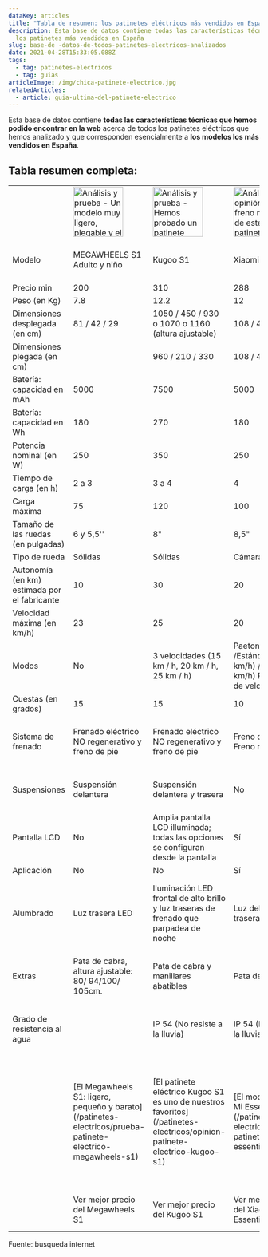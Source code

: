 ```yaml
---
dataKey: articles
title: "Tabla de resumen: los patinetes eléctricos más vendidos en España"
description: Esta base de datos contiene todas las características técnicas de
  los patinetes más vendidos en España
slug: base-de -datos-de-todos-patinetes-electricos-analizados
date: 2021-04-28T15:33:05.088Z
tags:
  - tag: patinetes-electricos
  - tag: guias
articleImage: /img/chica-patinete-electrico.jpg
relatedArticles:
  - article: guia-ultima-del-patinete-electrico
---
```

</script>
<script type="application/ld+json">
    {
        "@context": "https://schema.org",
        "@type": "Organization",
        "name": "www.guiadelconsumidor.es",
        "url": "https://guiadelconsumidor.es/",
        "logo": "https://guiadelconsumidor.es/static/6543e8fa6b76f92b290c851610396589/6d161/logo.png"
    }
</script>

 <script type="application/ld+json">
 {
    "@context": "https://schema.org",
    "@type": "Article",
    "mainEntityOfPage": "https://guiadelconsumidor.es/patinetes-electricos/base-de-datos-de-todos-patinetes-electricos-analizados/",
    "name": "Tabla de resumen: los patinetes eléctricos más vendidos en España",
    "headline": "Esta base de datos contiene todas las características técnicas de los patinetes más vendidos en España",
    "datePublished": " 02-04-2021",
    "dateModified": " 02-04-2021",
    "description": "Esta base de datos contiene todas las características técnicas que hemos podido encontrar en la web acerca de todos los patinetes eléctricos que hemos analizado y que corresponden esencialmente a los modelos los más vendidos en España",
    "publisher": {
        "@type": "Organization",
        "name": "Guiadelconsumidor.es",
        "logo": {
            "@type": "ImageObject",
            "url": "https://guiadelconsumidor.es/static/6543e8fa6b76f92b290c851610396589/6d161/logo.png",
            "width": "100",
            "height": "52"
        }
    },
    "image": {
        "@type": "ImageObject",
        "url": "https://guiadelconsumidor.es/static/5ddf290cd53510c9c126c68132acace4/0f3a1/chica-patinete-electrico.jpg"
    },
    "author": {
        "@type": "Person",
        "name": "Arthemis"
    },
    "url": "https://guiadelconsumidor.es/static/5ddf290cd53510c9c126c68132acace4/0f3a1/chica-patinete-electrico.jpg",
    "thumbnailUrl": "https://guiadelconsumidor.es/static/5ddf290cd53510c9c126c68132acace4/0f3a1/chica-patinete-electrico.jpg",
    "articleSection": "/patinetes-electricos/",
    "creator": "Arthemis",
    "keywords": "mejor patinete eléctrico, mejores patinetes eléctricos, patinete Xiaomi, patinetes Xiaomi, monopatín, patinete eléctrico Xiaomi, patinete Hiboy"
}
</script>

Esta base de datos contiene **todas las características técnicas que hemos podido encontrar en la web** acerca de todos los patinetes eléctricos que hemos analizado y que corresponden esencialmente a **los modelos los más vendidos en España**.

## Tabla resumen completa:

<table class="product-table">
<tr>
<td>
</td>
<td><img src="https://res.cloudinary.com/aom/image/upload/c_scale,w_700/v1619945537/Patinetes-electricos/Patinete-Megawheels-S1/Patinete-Electrico-Megawheels-S1-Plagable2_jboen1.jpg" width="100" alt= "Análisis y prueba - Un modelo muy ligero, plegable y el más fácil de transportar">
</td>
<td><img src="https://res.cloudinary.com/aom/image/upload/c_scale,w_700/v1619945472/Patinetes-electricos/Patinete-Kugoo-S1/Patinete-Electrico-Kugoo-S1-Perfil_fitfag.jpg" width="100" alt= "Análisis y prueba - Hemos probado un patinete completo a un precio mini - Guía">
</td>
<td><img src="https://res.cloudinary.com/aom/image/upload/c_scale,w_700/v1619945409/Patinetes-electricos/Patinete-Xiaomi-Essential/Patinete-electrico-Xiaomi-Essential-Recuperacion-Energia_qmr8fj.jpg" width="100" alt= "Análisis y opinión - El freno motor de este patinete Xiaomi permite recargar la batería durante la frenada">
</td>
<td><img src="https://res.cloudinary.com/aom/image/upload/c_scale,w_700/v1619633347/Patinetes-electricos/Patinete-Xiaomi-1S/Patinete-electrico-Xiaomi-1S-Perfil_lvfk0g.jpg" width="100" alt= "Prueba y opinión - El patinete eléctrico Xiaomi 1S">
</td>
<td><img src="https://res.cloudinary.com/aom/image/upload/c_scale,w_700/v1619945341/Patinetes-electricos/Patinete-Xiaomi-Pro2/Patinete-electrico-Xiaomi-Pro2_ezkca4.png" width="100" alt= "Prueba y opinión - Nuestra opinión honesta sobre este patinete Xiaomi que hemos analizado para tí">
</td>
<td><img src="https://res.cloudinary.com/aom/image/upload/c_scale,w_700/v1619945945/Patinetes-electricos/Patinete-Cecotec-Bongo-Serie-A/Cecotec-Bongo-Serie-A-Perfil_aougwb.png" width="100" alt= "Análisis y prueba - Nuestra opinión sobre este patinete eléctrico Cecotec que hemos analizado a fondo">
</td>
<td><img src="https://res.cloudinary.com/aom/image/upload/c_scale,w_700/v1619946026/Patinetes-electricos/Patinete-Cecotec-Bongo-A-Connected/Patinete-Electrico-Cecotec-A-Connected-Perspective-Grande_rpqm54.png" width="100" alt= "Análisis y prueba - Hemos probado por tí el Bongo Serie A Connected de Cecotec para darte nuestra opinión imparcial">
</td>
<td><img src="https://res.cloudinary.com/aom/image/upload/c_scale,w_700/v1619945858/Patinetes-electricos/Patinete-Cecotec-Bongo-Serie-A-Advance-Connected-MAX/Patinete-electrico-Cecotec-Bongo-Serie-A-Advance-Max-Perspectiva_xfxlyc.png" width="100" alt= "Prueba y opinión - Hemos probado por tí el excelente Advance Connected MAX de Cecotec">
</td>
<td></td>
<td><img src="https://res.cloudinary.com/aom/image/upload/c_scale,w_700/v1619945756/Patinetes-electricos/Patinete-Hiboy-MAX-V2/Patinete-Electrico-Hiboy-MAX-V2-Perspective_pl4fwb.jpg" width="100" alt= "Análisis y opinión - El excelente patinete eléctrico Hiboy con doble amortización delantera y trasera">

</td>
<td><img src="https://res.cloudinary.com/aom/image/upload/c_scale,w_700/v1619945691/Patinetes-electricos/Patinete-Hiboy-S2/Patinete-Electrico-Hiboy-S2-Perfil-App_wle1nr.jpg" width="100" alt= "Análisis y opinión - Un excelente patinete eléctrico plegable y conectado de Hiboy">
</td>
<td><img src="https://res.cloudinary.com/aom/image/upload/c_scale,w_700/v1619945618/Patinetes-electricos/Patinete-Hiboy-S2-Pro/Patinete-Electrico-Hiboy-S2-Pro-Perspectiva_qxnxsr.jpg" width="100" alt= "Análisis y opinión - Un patinete eléctrico bien pensado y de buena confección">
</td>
<td></td>
<td></td>
<td></td>
<td><img src="https://res.cloudinary.com/aom/image/upload/c_scale,w_700/v1620291912/Patinetes-electricos/Patinete-Smartgyro-Speedway-V2/patinete-electrico-smartgyro-speedway-v2-perspectiva_wpur3s.jpg" width="100" alt= "Prueba y opinión - EL más refinado">
</td>
</tr>
<tr>
<td>Modelo</td>
<td>MEGAWHEELS S1 Adulto y niño</td>
<td>Kugoo S1</td>
<td>Xiaomi Mi Essential</td>
<td>XIAOMI Mi 1S</td>
<td>Xiaomi Mi PRO 2</td>
<td>Cecotec Bongo Serie A</td>
<td>Cecotec Bongo Serie A Connected</td>
<td>Cecotec Bongo Serie A Advance Connected MAX</td>
<td>Hiboy S2 Lite</td>
<td>Hiboy MAX V2</td>
<td>Hiboy S2</td>
<td>Hiboy S2 Pro</td>
<td>Segway Ninebot KickScooter ES1 (gen 1)</td>
<td>Segway Ninebot KickScooter ES2</td>
<td>Segway Ninebot KickScooter ES4</td>
<td>SMARTGYRO Xtreme SpeedWay V2.0</td>
</tr>
<tr>
<td>Precio min</td>
<td>200</td>
<td>310</td>
<td>288</td>
<td>350</td>
<td>445</td>
<td>300</td>
<td>330</td>
<td>450</td>
<td>260</td>
<td>370</td>
<td>360</td>
<td>470</td>
<td>417</td>
<td>500</td>
<td>700</td>
<td>550</td>
</tr>
<tr>
<td>Peso (en Kg)</td>
<td>7.8</td>
<td>12.2</td>
<td>12</td>
<td>12.7</td>
<td>14.2</td>
<td>13.5</td>
<td>13.5</td>
<td>15</td>
<td>10.5</td>
<td>16</td>
<td>13.3</td>
<td>16.5</td>
<td>11.3</td>
<td>12.5</td>
<td>14</td>
<td>22</td>
</tr>
<tr>
<td>Dimensiones desplegada (en cm)</td>
<td>81 / 42 / 29</td>
<td>1050 / 450 / 930 o 1070 o 1160 (altura ajustable)</td>
<td>108 / 43 / 114</td>
<td>108 / 43 / 114</td>
<td>113 / 43 / 118</td>
<td>114 / 42,5 / 108</td>
<td>114 / 42,5 / 108</td>
<td>116,6 / 46,1 / 108</td>
<td>110 / 45 / 108</td>
<td>113 / 42 / 120</td>
<td>116 / 45 / 117</td>
<td>116 / 45 / 121</td>
<td>102 / 41.3 / 113</td>
<td>102 / 43 / 113</td>
<td>102 / 43 / 113</td>
<td>119 / 130 / 60</td>
</tr>
<tr>
<td>Dimensiones plegada (en cm)</td>
<td></td>
<td>960 / 210 / 330</td>
<td>108 / 43 / 49</td>
<td>108 / 43 / 49</td>
<td>113 / 43 / 49</td>
<td>46 / 42,5 / 108</td>
<td>46 / 42,5 / 108</td>
<td></td>
<td>28 / 45 / 108</td>
<td>113 / 42 / 48</td>
<td>116 / 42 / 49</td>
<td>116 / 42 / 49cm</td>
<td>113 / 41.3 / 32</td>
<td>113 / 43 / 40</td>
<td>113 / 43 / 40</td>
<td>119 / 450 / 23</td>
</tr>
<tr>
<td>Batería: capacidad en mAh</td>
<td>5000</td>
<td>7500</td>
<td>5000</td>
<td>7650</td>
<td>12800</td>
<td>6400</td>
<td>6400</td>
<td>12800</td>
<td>5000</td>
<td>7500</td>
<td>7500</td>
<td>11400</td>
<td>5100</td>
<td>5200</td>
<td>10400</td>
<td>13000</td>
</tr>
<tr>
<td>Batería: capacidad en Wh</td>
<td>180</td>
<td>270</td>
<td>180</td>
<td>275</td>
<td>460</td>
<td>230</td>
<td>230</td>
<td>460</td>
<td>180</td>
<td>270</td>
<td>270</td>
<td>410</td>
<td>184</td>
<td>187</td>
<td>374</td>
<td>468</td>
</tr>
<tr>
<td>Potencia nominal (en W)</td>
<td>250</td>
<td>350</td>
<td>250</td>
<td>250</td>
<td>300</td>
<td>350</td>
<td>350</td>
<td>350</td>
<td>250</td>
<td>350</td>
<td>350</td>
<td>350</td>
<td>250</td>
<td>300</td>
<td>300</td>
<td>500</td>
</tr>
<tr>
<td>Tiempo de carga (en h)</td>
<td>2 a 3</td>
<td>3 a 4</td>
<td>4</td>
<td>5.5</td>
<td>8.5</td>
<td>4 a 5</td>
<td>4 a 5</td>
<td>4 a 5</td>
<td>4 a 6</td>
<td>4 a 6</td>
<td>4 a 6</td>
<td>4 a 6</td>
<td>6</td>
<td>3.5</td>
<td>7</td>
<td>7</td>
</tr>
<tr>
<td>Carga máxima</td>
<td>75</td>
<td>120</td>
<td>100</td>
<td>100</td>
<td>100</td>
<td>-</td>
<td>-</td>
<td>-</td>
<td>90</td>
<td>135</td>
<td>130</td>
<td>130</td>
<td>100</td>
<td>100</td>
<td>100</td>
<td>120</td>
</tr>
<tr>
<td>Tamaño de las ruedas (en pulgadas)</td>
<td>6 y 5,5''</td>
<td>8"</td>
<td>8,5"</td>
<td>8,5"</td>
<td>8,5"</td>
<td>8,5"</td>
<td>8,5"</td>
<td>8,5"</td>
<td>6.5 pulgadas sólidas</td>
<td>8,5"</td>
<td>8,5"</td>
<td>10''</td>
<td>8"</td>
<td>8" delantero 7.5" trasero</td>
<td>8" delantero 7.5" trasero</td>
<td>10''</td>
</tr>
<tr>
<td>Tipo de rueda</td>
<td>Sólidas</td>
<td>Sólidas</td>
<td>Cámara de aire</td>
<td>Cámara de aire</td>
<td>Cámara de aire</td>
<td>Tubeless</td>
<td>Tubeless</td>
<td>Tubeless</td>
<td>Sólidas</td>
<td>Sólidas</td>
<td>Sólidas</td>
<td>Sólidas</td>
<td>Sólidas</td>
<td>Sólidas</td>
<td>Sólidas</td>
<td>Tubeless</td>
</tr>
<tr>
<td>Autonomía (en km) estimada por el fabricante</td>
<td>10</td>
<td>30</td>
<td>20</td>
<td>30</td>
<td>45</td>
<td>25</td>
<td>25</td>
<td>45</td>
<td>17</td>
<td>27</td>
<td>27</td>
<td>40</td>
<td>25</td>
<td>25</td>
<td>25</td>
<td>25</td>
</tr>
<tr>
<td>Velocidad máxima (en km/h)</td>
<td>23</td>
<td>25</td>
<td>20</td>
<td>25</td>
<td>25</td>
<td>25</td>
<td>25</td>
<td>25</td>
<td>21</td>
<td>25</td>
<td>25</td>
<td>25</td>
<td>20</td>
<td>25</td>
<td>25</td>
<td>25</td>
</tr>
<tr>
<td>Modos</td>
<td>No</td>
<td>3 velocidades (15 km / h, 20 km / h, 25 km / h)</td>
<td>Paetonal (5 km/h) /Estándar (15 km/h) / Sport (20 km/h)
Regulador de velocidad</td>
<td>Paetonal (5 km/h) /Estándar (15 km/h) / Sport (25 km/h)
Regulador de velocidad</td>
<td>Paetonal (5 km/h) /Estándar (15 km/h) / Sport (25 km/h)
Regulador de velocidad</td>
<td>Eco, Confort y Sport (25 km/h)
Regulador de velocidad</td>
<td>Eco, Confort y Sport (25 km/h)
Regulador de velocidad</td>
<td>Eco, Confort y Sport (25 km/h)
Regulador de velocidad</td>
<td>Regulador de velocidad</td>
<td>25 km/h y 17.7 km/h
Regulador de velocidad</td>
<td>25 km/h y 17.7 km/h
Regulador de velocidad</td>
<td>25 km/h y 17.7 km/h
Regulador de velocidad</td>
<td>3 modos (15/20/25 km/h)
Regulador de velocidad</td>
<td>3 modos (15/20/25 km/h)
Regulador de velocidad</td>
<td>3 modos (15/20/25 km/h)
Regulador de velocidad</td>
<td>1 (10 km/h)/ 2 (15km/h) / 3 (25 km/h)</td>
</tr>
<tr>
<td>Cuestas (en grados)</td>
<td>15</td>
<td>15</td>
<td>10</td>
<td>14</td>
<td>20</td>
<td></td>
<td></td>
<td></td>
<td>15</td>
<td>15</td>
<td>15</td>
<td>15</td>
<td>7</td>
<td>10</td>
<td>15</td>
<td>15</td>
</tr>
<tr>
<td>Sistema de frenado</td>
<td>Frenado eléctrico NO regenerativo y freno de pie</td>
<td>Frenado eléctrico NO regenerativo y freno de pie</td>
<td>Freno de disco + Freno regenerativo</td>
<td>Freno de disco + Freno regenerativo</td>
<td>Freno de disco + Freno regenerativo</td>
<td>freno de disco, eléctrico regenerativo y freno de pie</td>
<td>freno de disco, eléctrico regenerativo y freno de pie</td>
<td>freno de disco, eléctrico regenerativo y freno de pie</td>
<td>Frenado eléctrico NO regenerativo y freno de pie</td>
<td>Frenado eléctrico NO regenerativo y freno de disco</td>
<td>Frenado eléctrico regenerativo y freno de disco</td>
<td>Frenado eléctrico regenerativo y freno de disco</td>
<td>Freno eléctrico y frenos de pie</td>
<td>Freno eléctrico y frenos de pie</td>
<td>Freno eléctrico y frenos de pie</td>
<td>Freno de disco</td>
</tr>
<tr>
<td>Suspensiones</td>
<td>Suspensión delantera</td>
<td>Suspensión delantera y trasera</td>
<td>No</td>
<td>No</td>
<td>No</td>
<td>No</td>
<td>No</td>
<td>No</td>
<td>Trasera</td>
<td>Delantera y trasera doble</td>
<td>Trasera doble</td>
<td>Trasera doble</td>
<td>Amortiguación delantera</td>
<td>Amortiguación delantera y suspensión trasera</td>
<td>Amortiguación delantera y suspensión trasera</td>
<td>Suspensión doble reforzada delantera y trasera</td>
</tr>
<tr>
<td>Pantalla LCD</td>
<td>No</td>
<td>Amplia pantalla LCD illuminada; todas las opciones se configuran desde la pantalla</td>
<td>Sí</td>
<td>Sí</td>
<td>Sí</td>
<td>Sí</td>
<td>Sí</td>
<td>Sí</td>
<td>Sí</td>
<td>Sí</td>
<td>Sí</td>
<td>Sí</td>
<td>Sí</td>
<td>Sí</td>
<td>Sí</td>
<td>Sí</td>
</tr>
<tr>
<td>Aplicación</td>
<td>No</td>
<td>No</td>
<td>Sí</td>
<td>Sí</td>
<td>Sí</td>
<td>No</td>
<td>Sí</td>
<td>Sí</td>
<td>No</td>
<td>Hiboy MAX APP</td>
<td>Hiboy S2 APP</td>
<td>Hiboy S2 APP</td>
<td>Sí</td>
<td>Sí</td>
<td>Sí</td>
<td>No</td>
</tr>
<tr>
<td>Alumbrado</td>
<td>Luz trasera LED</td>
<td>Iluminación LED frontal de alto brillo y luz traseras de frenado que parpadea de noche</td>
<td>Luz delantera y trasera</td>
<td>Luz delantera y trasera</td>
<td>Luz delantera y trasera</td>
<td>Luz delantera y trasera</td>
<td>Luz delantera y trasera</td>
<td>Luz delantera y trasera</td>
<td>Banda luminosa delantera y lateral; luz trasera</td>
<td>Faro delantero, bandas luminosas laterales, luz trasera</td>
<td>Faro delantero, bandas luminosas laterales, luz trasera</td>
<td>Faro delantero, bandas luminosas laterales, luz trasera</td>
<td>Luz delantera y trasera
Posibilidad de añadir una secunda batería</td>
<td>Luz delantera, trasera, laterales e en la parte inferior con color regulable</td>
<td>Luz delantera, trasera, laterales e en la parte inferior con color regulable</td>
<td>Foco de LED delantero y luz de freno trasera, bandas LED laterales e intermitentes</td>
</tr>
<tr>
<td>Extras</td>
<td>Pata de cabra, 
altura ajustable: 80/ 94/100/ 105cm.</td>
<td>Pata de cabra y manillares abatibles</td>
<td>Pata de cabra</td>
<td>Pata de cabra</td>
<td>Pata de cabra</td>
<td>Pata de cabra, batería extraible, sistema Mazinger de puños extraibles</td>
<td>Pata de cabra, batería extraible, sistema Mazinger de puños extraibles</td>
<td>Pata de cabra, batería extraible, sistema Mazinger de puños extraibles</td>
<td>Pata de cabra</td>
<td>Pata de cabra</td>
<td>Pata de cabra</td>
<td>Pata de cabra</td>
<td>Pata de cabra</td>
<td>Pata de cabra</td>
<td>Pata de cabra</td>
<td>Pata de cabra</td>
</tr>
<tr>
<td>Grado de resistencia al agua</td>
<td></td>
<td>IP 54 (No resiste a la lluvia)</td>
<td>IP 54 (No resiste a la lluvia)</td>
<td>IP 54 (No resiste a la lluvia)</td>
<td>IP 54 (No resiste a la lluvia)</td>
<td>No se recomienda exponer a la lluvia</td>
<td>No se recomienda exponer a la lluvia</td>
<td>No se recomienda exponer a la lluvia</td>
<td>No divulgado</td>
<td>IPX4 (puede soportar una leve salpicadura de agua)</td>
<td>IPX4 (puede soportar una leve salpicadura de agua)</td>
<td>IPX4 (puede soportar una leve salpicadura de agua)</td>
<td>IPX4 (puede soportar una leve salpicadura de agua)</td>
<td>IP 54 (No resiste a la lluvia)</td>
<td>IP 54 (No resiste a la lluvia)</td>
<td>IPX4 (puede soportar una leve salpicadura de agua)</td>
</tr>
<tr>
<td></td>
<td> [El Megawheels S1: ligero, pequeño y barato](/patinetes-electricos/prueba-patinete-electrico-megawheels-s1)
</td>
<td> [El patinete eléctrico Kugoo S1 es uno de nuestros favoritos](/patinetes-electricos/opinion-patinete-electrico-kugoo-s1)
</td>
<td> [El modelo Xiaomi Mi Essential](/patinetes-electricos/analisis-patinete-xiaomi-essential)
</td>
<td> [El mítico patinete Xiaomi 1S](/patinetes-electricos/analisis-patinete-xiaomi-1s)
</td>
<td> [El patinete Xiaomi Pro 2 autonomía a buen precio](/patinetes-electricos/prueba-y-opinion-patinete-electrico-xiaomi-pro-2)
</td>
<td> [Prueba completa del  Cecotec Bongo Serie A](/patinetes-electricos/analisis-patinete-electrico-cecotec-bongo-serie-A)
</td>
<td> [Cecotec Bongo Serie A Connected](/patinetes-electricos/opinion-patinete-electrico-cecotec-bongo-serie-a-connected)
</td>
<td> [Cecotec Bongo Serie A Advance Connected MAX; porque es una de las mejores ventas en España](/patinetes-electricos/prueba-patinete-electrico-cecotec-bongo-serie-a-advance-connected-max)
</td>
<td></td>
<td>+ [Todo sobre el  Hiboy MAX V2](/patinetes-electricos/opinion-patinete-electrico-hiboy-max-v2)
</td>
<td>+ [El modelo Hiboy S2](/patinetes-electricos/opinion-patinete-electrico-hiboy-s-2)
</td>
<td>+ [Nuestro análisis completo del Hiboy S2 Pro](/patinetes-electricos/analisis-patinete-electrico-hiboy-s-2-pro)
</td>
<td></td>
<td></td>
<td></td>
<td> [El  SMARTGYRO Xtreme SpeedWay V2.0; pesa 22 kg pero es el mejor](/patinetes-electricos/analisis-patinete-electrico-smartgyro-xtreme-speedway-2)
</td>
</tr>
<tr>
<td></td>
<td> <a class="buy-button" rel="nofollow noreferrer noopener" target="_blank" data-href="amzn-megawheels-s1">Ver mejor precio del Megawheels S1</a>
</td>
<td> <a class="buy-button" rel="nofollow noreferrer noopener" target="_blank" data-href="amzn-kugoo-s1">Ver mejor precio del Kugoo S1</a>
</td>
<td> <a class="buy-button" rel="nofollow noreferrer noopener" target="_blank" data-href="amzn-xiaomi-essential">Ver mejor precio del Xiaomi Essential</a>
</td>
<td> <a class="buy-button" rel="nofollow noreferrer noopener" target="_blank" data-href="amzn-xiaomi-1s">Ver mejor precio del Xiaomi 1S</a>
</td>
<td> <a class="buy-button" rel="nofollow noreferrer noopener" target="_blank" data-href="amzn-hiboy-s2-pro">Ver mejor precio del Hiboy S2 Pro</a>
</td>
<td> <a class="buy-button" rel="nofollow noreferrer noopener" target="_blank" data-href="amzn-cecotec-bongo-serie-a">Ver mejor precio del Bongo Serie A</a>
</td>
<td> <a class="buy-button" rel="nofollow noreferrer noopener" target="_blank" data-href="amzn-cecotec-bongo-serie-a-connected">Ver mejor precio del Serie A Connected</a>
</td>
<td> <a class="buy-button" rel="nofollow noreferrer noopener" target="_blank" data-href="amzn-cecotec-bongo-serie-a-advance-connected-max">Ver mejor precio del Serie A Advance Connected MAX</a></td>
<td></td>
<td></td>
<td> <a class="buy-button" rel="nofollow noreferrer noopener" target="_blank" data-href="amzn-hiboy-s2">Ver mejor precio del Hiboy S2</a>
</td>
<td> <a class="buy-button" rel="nofollow noreferrer noopener" target="_blank" data-href="amzn-hiboy-s2-pro">Ver mejor precio del Hiboy S2 Pro</a>
</td>
<td></td>
<td></td>
<td></td>
<td> <a class="buy-button" rel="nofollow noreferrer noopener" target="_blank" data-href="amzn-smartgyro-xtreme-speedway-v2">Ver mejor precio del SpeedWay V2</a>
</td>
</td>
</tr>
</table>
Fuente: busqueda internet